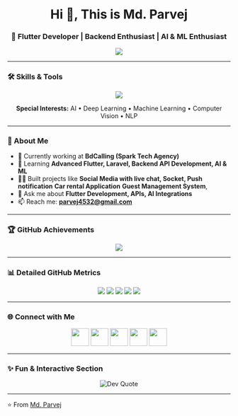 <!-- Banner -->
<h1 align="center">Hi 👋, This is Md. Parvej</h1>
<h3 align="center">🚀 Flutter Developer | Backend Enthusiast | AI & ML Enthusiast</h3>

<!-- Typing animation -->
<p align="center">
  <img src="https://readme-typing-svg.demolab.com?font=Fira+Code&pause=1000&color=36BCF7&center=true&vCenter=true&width=550&lines=Flutter+Developer;Backend+Developer;AI+%26+ML+Learner;Computer+Vision+Enthusiast;Open+Source+Contributor;Problem+Solver">
</p>

---

### 🛠️ Skills & Tools  
<p align="center">
  <img src="https://skillicons.dev/icons?i=dart,flutter,php,laravel,firebase,mysql,git,github,vscode,postman,python,tensorflow,pytorch,opencv" />
</p>

<p align="center">
  <b>Special Interests:</b> AI • Deep Learning • Machine Learning • Computer Vision • NLP
</p>

---

### 💼 About Me
- 🔭 Currently working at **BdCalling (Spark Tech Agency)**  
- 🌱 Learning **Advanced Flutter, Laravel, Backend API Development, AI & ML**  
- 👨‍💻 Built projects like **Social Media with live chat, Socket, Push notification** **Car rental Application** **Guest Management System**,  
- 💬 Ask me about **Flutter Development, APIs, AI Integrations**  
- 📫 Reach me: **parvej4532@gmail.com**

---

### 🏆 GitHub Achievements
<p align="center">
  <img src="https://github-profile-trophy.vercel.app/?username=parve3j&theme=algolia&row=1&column=6" />
</p>

---

### 📊 Detailed GitHub Metrics  
<p align="center">
  <img src="https://github-profile-summary-cards.vercel.app/api/cards/profile-details?username=parve3j&theme=radical" />
  <img src="https://github-profile-summary-cards.vercel.app/api/cards/repos-per-language?username=parve3j&theme=radical" />
  <img src="https://github-profile-summary-cards.vercel.app/api/cards/most-commit-language?username=parve3j&theme=radical" />
  <img src="https://github-profile-summary-cards.vercel.app/api/cards/stats?username=parve3j&theme=radical" />
  <img src="https://github-profile-summary-cards.vercel.app/api/cards/productive-time?username=parve3j&theme=radical&utcOffset=6" />
</p>

---

### 🌐 Connect with Me  
<p align="center">
  <a href="https://github.com/parve3j"><img src="https://skillicons.dev/icons?i=github" height="40" /></a>
  <a href="https://www.linkedin.com/in/parvej23/"><img src="https://skillicons.dev/icons?i=linkedin" height="40" /></a>
  <a href="https://codeforces.com/profile/D_28"><img src="https://img.icons8.com/external-tal-revivo-color-tal-revivo/48/null/external-codeforces-programming-competitions-and-contests-programming-community-logo-color-tal-revivo.png" height="40"/></a>
  <a href="https://www.codechef.com/users/parvej_191"><img src="https://img.icons8.com/color/48/000000/codechef.png" height="40"/></a>
  <a href="https://leetcode.com/parvej_23/"><img src="https://skillicons.dev/icons?i=leetcode" height="40" /></a>
</p>

---

### ✨ Fun & Interactive Section  
<p align="center">
  <!-- Random Dev Quote -->
  <img src="https://quotes-github-readme.vercel.app/api?type=horizontal&theme=radical" alt="Dev Quote" />

</p>

---

⭐️ From [Md. Parvej](https://github.com/parve3j)
